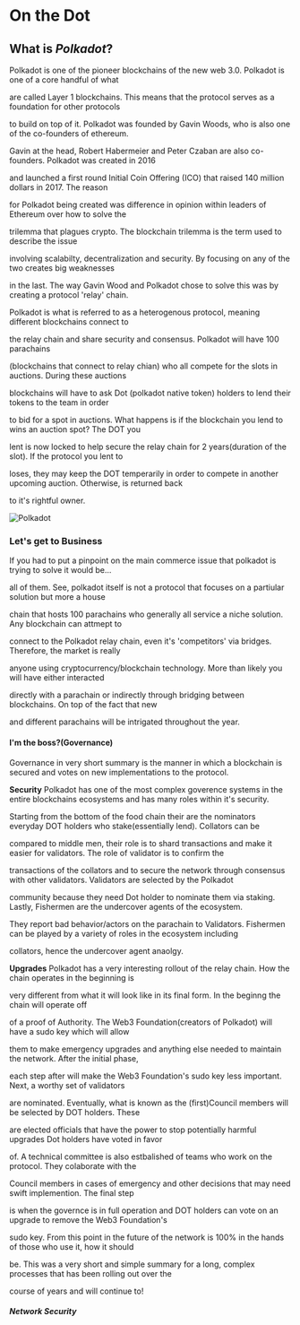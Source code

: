 # On the **Dot**

## What is *Polkadot*?
Polkadot is one of the pioneer blockchains of the new web 3.0. Polkadot is one of a core handful of what

are called Layer 1 blockchains. This means that the protocol serves as a foundation for other protocols 

to build on top of it. Polkadot was founded by Gavin Woods, who is also one of the co-founders of ethereum.

Gavin at the head, Robert Habermeier and Peter Czaban are also co-founders. Polkadot was created in 2016 

and launched a first round Initial Coin Offering (ICO) that raised 140 million dollars in 2017. The reason

for Polkadot being created was difference in opinion within leaders of Ethereum over how to solve the

trilemma that plagues crypto. The blockchain trilemma is the term used to describe the issue 

involving scalabilty, decentralization and security. By focusing on any of the two creates big weaknesses

in the last. The way Gavin Wood and Polkadot chose to solve this was by creating a protocol 'relay' chain.

Polkadot is what is referred to as a heterogenous protocol, meaning different blockchains connect to 

the relay chain and share security and consensus. Polkadot will have 100 parachains

(blockchains that connect to relay chian) who all compete for the slots in auctions. During these auctions 

blockchains will have to ask Dot (polkadot native token) holders to lend their tokens to the team in order 

to bid for a spot in auctions. What happens is if the blockchain you lend to wins an auction spot? The DOT you

lent is now locked to help secure the relay chain for 2 years(duration of the slot). If the protocol you lent to

loses, they may keep the DOT temperarily in order to compete in another upcoming auction. Otherwise, is returned back

to it's rightful owner. 


![Polkadot](https://adoriasoft.com/wp-content/uploads/2020/07/dg-network-xl-2-1-1-1024x575.png)




### Let's get to Business
If you had to put a pinpoint on the main commerce issue that polkadot is trying to solve it would be...

all of them. See, polkadot itself is not a protocol that focuses on a partiular solution but more a house 

chain that hosts 100 parachains who generally all service a niche solution. Any blockchain can attmept to 

connect to the Polkadot relay chain, even it's 'competitors' via bridges. Therefore, the market is really 

anyone using cryptocurrency/blockchain technology. More than likely you will have either interacted 

directly with a parachain or indirectly through bridging between blockchains. On top of the fact that new 

and different parachains will be intrigated throughout the year. 







#### I'm the boss?(Governance)
Governance in very short summary is the manner in which a blockchain is secured and votes on new implementations to the protocol. 

**Security**
Polkadot has one of the most complex goverence systems in the entire blockchains ecosystems and has many roles within it's security.

Starting from the bottom of the food chain their are the nominators everyday DOT holders who stake(essentially lend). Collators can be 

compared to middle men, their role is to shard transactions and make it easier for validators. The role of validator is to confirm the

transactions of the collators and to secure the network through consensus with other validators. Validators are selected by the Polkadot

community because they need Dot holder to nominate them via staking. Lastly, Fishermen are the undercover agents of the ecosystem.

They report bad behavior/actors on the parachain to Validators. Fishermen can be played by a variety of roles in the ecosystem including

collators, hence the undercover agent anaolgy.



**Upgrades**
Polkadot has a very interesting rollout of the relay chain. How the chain operates in the beginning is

very different from what it will look like in its final form. In the beginng the chain will operate off 

of a proof of Authority. The Web3 Foundation(creators of Polkadot) will have a sudo key which will allow

them to make emergency upgrades and anything else needed to maintain the network. After the initial phase,

each step after will make the Web3 Foundation's sudo key less important. Next, a worthy set of validators 

are nominated. Eventually, what is known as the (first)Council members will be selected by DOT holders. These

are elected officials that have the power to stop potentially harmful upgrades Dot holders have voted in favor

of. A technical committee is also estbalished of teams who work on the protocol. They colaborate with the 

Council members in cases of emergency and other decisions that may need swift implemention. The final step 

is when the governce is in full operation and DOT holders can vote on an upgrade to remove the Web3 Foundation's

sudo key. From this point in the future of the network is 100% in the hands of those who use it, how it should

be. This was a very short and simple summary for a long, complex processes that has been rolling out over the 

course of years and will continue to!








##### Network Security




